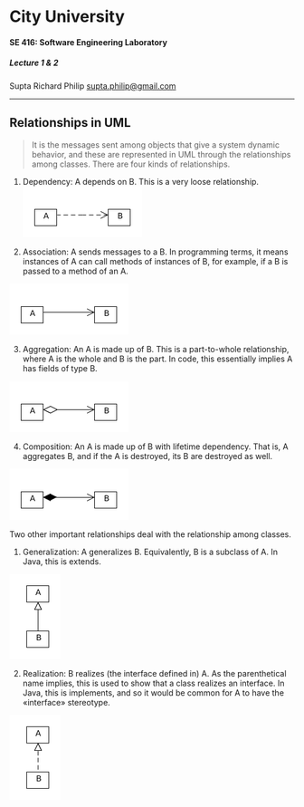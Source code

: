 # City University
#### SE 416: Software Engineering Laboratory
##### Lecture 1 & 2
Supta Richard Philip
supta.philip@gmail.com
****
## Relationships in UML
> It is the messages sent among objects that give a system dynamic behavior, and these are represented in UML through the relationships among classes. There are four kinds of relationships.

   1. Dependency:  A depends on B. This is a very loose relationship. 
   ![dependency](https://github.com/suptaphilip/Software-Engineering/raw/Lab-Summer2019/dependency.png)
    
   2. Association: A sends messages to a B. In programming terms, it means instances of A can call methods of instances of B, for example, if a B is passed to a method of an A.
    
   ![Association](https://github.com/suptaphilip/Software-Engineering/raw/Lab-Summer2019/association.png)
    
   3. Aggregation: An A is made up of B. This is a part-to-whole relationship, where A is the whole and B is the part. In code, this essentially implies A has fields of type B.
    
   ![Aggregation](https://github.com/suptaphilip/Software-Engineering/raw/Lab-Summer2019/aggregation.png)
    
   4. Composition: An A is made up of B with lifetime dependency. That is, A aggregates B, and if the A is destroyed, its B are destroyed as well.
    
   ![Composition](https://github.com/suptaphilip/Software-Engineering/raw/Lab-Summer2019/composition.png)
    
Two other important relationships deal with the relationship among classes.

   1. Generalization: A generalizes B. Equivalently, B is a subclass of A. In Java, this is extends.
    
   ![Generalization](https://github.com/suptaphilip/Software-Engineering/raw/Lab-Summer2019/generalization.png)
    
   2. Realization: B realizes (the interface defined in) A. As the parenthetical name implies, this is used to show that a class realizes an interface. In Java, this is implements, and so it would be common for A to have the «interface» stereotype.
    
   ![Realization](https://github.com/suptaphilip/Software-Engineering/raw/Lab-Summer2019/realization.png)
